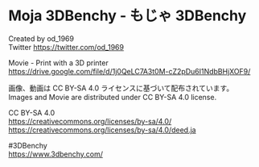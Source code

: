 # Moja 3DBenchy - もじゃ 3DBenchy
Created by od_1969  
Twitter https://twitter.com/od_1969  
  
Movie - Print with a 3D printer  
https://drive.google.com/file/d/1j0QeLC7A3t0M-cZ2pDu6I1NdbBHjXOF9/
  
画像、動画は CC BY-SA 4.0 ライセンスに基づいて配布されています。  
Images and Movie are distributed under CC BY-SA 4.0 license.  
  
CC BY-SA 4.0  
https://creativecommons.org/licenses/by-sa/4.0/
https://creativecommons.org/licenses/by-sa/4.0/deed.ja

#3DBenchy  
https://www.3dbenchy.com/
